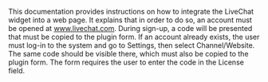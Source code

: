 This documentation provides instructions on how to integrate the LiveChat widget into a web page. It explains that in order to do so, an account must be opened at www.livechat.com. During sign-up, a code will be presented that must be copied to the plugin form. If an account already exists, the user must log-in to the system and go to Settings, then select Channel/Website. The same code should be visible there, which must also be copied to the plugin form. The form requires the user to enter the code in the License field.
